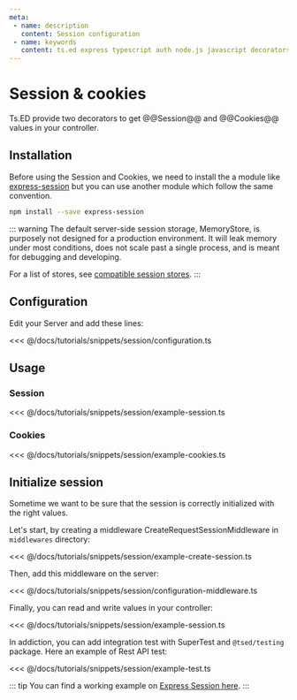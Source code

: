 ```yaml
---
meta:
 - name: description
   content: Session configuration 
 - name: keywords
   content: ts.ed express typescript auth node.js javascript decorators
---
```

# Session & cookies

Ts.ED provide two decorators to get @@Session@@ and @@Cookies@@ values in your controller.

## Installation

Before using the Session and Cookies, we need to install the a module like [express-session](https://www.npmjs.com/package/express-session) but 
you can use another module which follow the same convention. 

```bash
npm install --save express-session
```

::: warning
The default server-side session storage, MemoryStore, is purposely not designed for a production environment. It will leak memory under most conditions, does not scale past a single process, and is meant for debugging and developing.

For a list of stores, see [compatible session stores](https://www.npmjs.com/package/express-session#compatible-session-stores).
:::

## Configuration

Edit your Server and add these lines:

<<< @/docs/tutorials/snippets/session/configuration.ts


## Usage
### Session

<<< @/docs/tutorials/snippets/session/example-session.ts

### Cookies 

<<< @/docs/tutorials/snippets/session/example-cookies.ts

## Initialize session

Sometime we want to be sure that the session is correctly initialized with the right values.

Let's start, by creating a middleware CreateRequestSessionMiddleware in `middlewares` directory:

<<< @/docs/tutorials/snippets/session/example-create-session.ts

Then, add this middleware on the server:

<<< @/docs/tutorials/snippets/session/configuration-middleware.ts

Finally, you can read and write values in your controller:

<<< @/docs/tutorials/snippets/session/example-session.ts

In addiction, you can add integration test with SuperTest and `@tsed/testing` package.
Here an example of Rest API test:

<<< @/docs/tutorials/snippets/session/example-test.ts

::: tip
You can find a working example on [Express Session here](https://github.com/TypedProject/tsed-example-session).
:::

